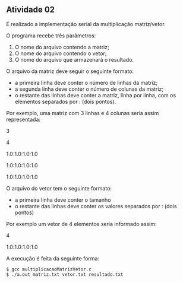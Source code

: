 ## Atividade  02

É realizado a implementação serial da multiplicação matriz/vetor.

O programa recebe três parâmetros:

1. O nome do arquivo contendo a matriz;
2. O nome do arquivo contendo o vetor;
3. O nome do arquivo que armazenará o resultado.

O arquivo da matriz deve seguir o seguinte formato:

- a primeira linha deve conter o número de linhas da matriz;
- a segunda linha deve conter o número de colunas da matriz;
- o restante das linhas deve conter a matriz, linha por linha, com os elementos separados por : (dois pontos).

Por exemplo, uma matriz com 3 linhas e 4 colunas seria assim representada:

3

4

1.0:1.0:1.0:1.0

1.0:1.0:1.0:1.0

1.0:1.0:1.0:1.0

O arquivo do vetor tem o seguinte formato:

- a primeira linha deve conter o tamanho
- o restante das linhas deve conter os valores separados por : (dois pontos)

Por exemplo um vetor de 4 elementos seria informado assim:

4

1.0:1.0:1.0:1.0

A execução é feita da seguinte forma:

    $ gcc multiplicacaoMatrizVetor.c
    $ ./a.out matriz.txt vetor.txt resultado.txt
    
